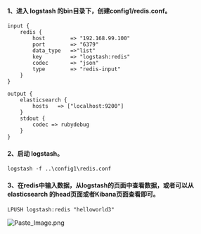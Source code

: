 #### 1、进入 logstash 的bin目录下，创建config1/redis.conf。
```
input {  
	redis {  
		host        => "192.168.99.100"  
		port        => "6379"  
		data_type   =>"list"  
		key         => "logstash:redis"  
		codec       => "json"  
		type        => "redis-input"  
	}  
}  
  
output {  
	elasticsearch {   
		hosts   => ["localhost:9200"]  
	}  
	stdout {   
		codec => rubydebug   
	}  
} 
```

#### 2、启动 logstash。
```
logstash -f ..\config1\redis.conf
```    

#### 3、在redis中输入数据，从logstash的页面中查看数据，或者可以从 elasticsearch 的head页面或者Kibana页面查看即可。
```
LPUSH logstash:redis "helloworld3"
```    

![Paste_Image.png](http://upload-images.jianshu.io/upload_images/4046640-22964ab75f46d4f1.png?imageMogr2/auto-orient/strip%7CimageView2/2/w/1240)


